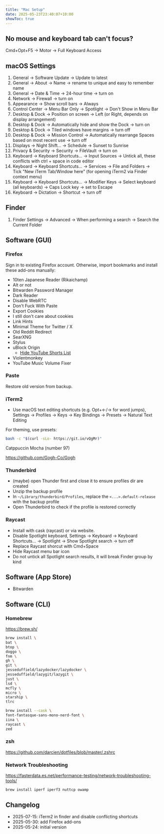 ```yaml
---
title: "Mac Setup"
date: 2025-05-23T23:40:07+10:00
showToc: true
---
```


## No mouse and keyboard tab can't focus?

Cmd+Opt+F5 -> Motor -> Full Keyboard Access

## macOS Settings

1. General -> Software Update -> Update to latest
2. General -> About -> Name -> rename to unique and easy to remember name
3. General -> Date & Time -> 24-hour time -> turn on
4. Network -> Firewall -> turn on
5. Appearance -> Show scroll bars -> Always
6. Control Center -> Menu Bar Only -> Spotlight -> Don't Show in Menu Bar
7. Desktop & Dock -> Position on screen -> Left (or Right, depends on display arrangement)
8. Desktop & Dock -> Automatically hide and show the Dock -> turn on
9. Desktop & Dock -> Tiled windows have margins -> turn off
10. Desktop & Dock -> Mission Control -> Automatically rearrange Spaces based on most recent use -> turn off
11. Displays -> Night Shift... -> Schedule -> Sunset to Sunrise
12. Privacy & Security -> Security -> FileVault -> turn on
13. Keyboard -> Keyboard Shortcuts... -> Input Sources -> Untick all, these conflicts with ctrl + space in code editor
14. Keyboard -> Keyboard Shortcuts... -> Services -> File and Folders -> Tick "New iTerm Tab/Window here" (for opening iTerm2 via Finder context menu)
15. Keyboard -> Keyboard Shortcuts... -> Modifier Keys -> Select keyboard (all keyboards) -> Caps Lock key -> set to Escape
16. Keyboard -> Dictation -> Shortcut -> turn off

## Finder

1. Finder Settings -> Advanced -> When performing a search -> Search the Current Folder

## Software (GUI)

### Firefox

Sign in to existing Firefox account.
Otherwise, import bookmarks and install these add-ons manually:

- 10ten Japanese Reader (Rikaichamp)
- Alt or not
- Bitwarden Password Manager
- Dark Reader
- Disable WebRTC
- Don't Fuck With Paste
- Export Cookies
- I still don't care about cookies
- Link Hints
- Minimal Theme for Twitter / X
- Old Reddit Redirect
- SearXNG
- Stylus
- uBlock Origin
  - [Hide YouTube Shorts List](https://github.com/gijsdev/ublock-hide-yt-shorts)
- Violentmonkey
- YouTube Music Volume Fixer

### Paste

Restore old version from backup.

### iTerm2

- Use macOS text editing shortcuts (e.g. Opt+<-/-> for word jumps), Settings -> Profiles -> Keys -> Key Bindings -> Presets -> Natural Text Editing

For theming, use presets:

```bash
bash -c "$(curl -sLo- https://git.io/vQgMr)"
```
Catppuccin Mocha (number 97)

https://github.com/Gogh-Co/Gogh

### Thunderbird

- (maybe) open Thunder first and close it to ensure profiles dir are created
- Unzip the backup profile
- In `~/Library/thunderbird/Profiles`, replace the `<...>.default-release` with the backup profile
- Open Thunderbird to check if the profile is restored correctly

### Raycast

- Install with cask (raycast) or via website.
- Disable Spotlight keyboard, Settings -> Keyboard -> Keyboard Shortcuts... -> Spotlight -> Show Spotlight search -> turn off
- Replace Raycast shorcut with Cmd+Space
- Hide Raycast menu bar icon
- Do not untick all Spotlight search results, it will break Finder group by kind

## Software (App Store)

- Bitwarden

## Software (CLI)

### Homebrew

https://brew.sh/

```bash
brew install \
bat \
btop \
doggo \
fnm \
gh \
git \
jesseduffield/lazydocker/lazydocker \
jesseduffield/lazygit/lazygit \
just \
lsd \
mcfly \
micro \
starship \
tlrc
```

```bash
brew install --cask \
font-fantasque-sans-mono-nerd-font \
iina \
raycast \
zed
```

### zsh

https://github.com/darcien/dotfiles/blob/master/.zshrc

### Network Troubleshooting

https://fasterdata.es.net/performance-testing/network-troubleshooting-tools/

```
brew install iperf iperf3 nuttcp owamp
```

## Changelog

- 2025-07-15: iTerm2 in finder and disable conflicting shortcuts
- 2025-05-30: add Firefox add-ons
- 2025-05-24: initial version
